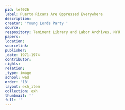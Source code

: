```yaml
---
pid: lef026
label: Puerto Ricans Are Oppressed Everywhere
description:
creator: 'Young Lords Party '
source:
respository: Tamiment Library and Labor Archives, NYU
papers:
location:
sourcelink:
publisher:
_date: 1971-1974
contributor:
rights:
relation:
_type: image
school: wad
order: '18'
layout: exh_item
collection: exh
thumbnail: ''
full: ''
---
```


